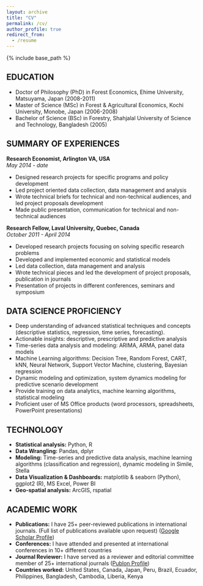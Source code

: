 ```yaml
---
layout: archive
title: "CV"
permalink: /cv/
author_profile: true
redirect_from:
  - /resume
---
```


{% include base_path %}

## EDUCATION
- Doctor of Philosophy (PhD) in Forest Economics, Ehime University, Matsuyama, Japan (2008-2011)
- Master of Science (MSc) in Forest & Agricultural Economics, Kochi University, Monobe, Japan (2006-2008)
- Bachelor of Science (BSc) in Forestry, Shahjalal University of Science and Technology, Bangladesh (2005)

## SUMMARY OF EXPERIENCES

**Research Economist, Arlington VA, USA**  
*May 2014 - date*
- Designed research projects for specific programs and policy development
- Led project oriented data collection, data management and analysis
- Wrote technical briefs for technical and non-technical audiences, and led project proposals development
- Made public presentation, communication for technical and non-technical audiences

**Research Fellow, Laval University, Quebec, Canada**  
*October 2011 - April 2014*
- Developed research projects focusing on solving specific research problems
- Developed and implemented economic and statistical models 
- Led data collection, data management and analysis
- Wrote technical pieces and led the development of project proposals, publication in journals
- Presentation of projects in different conferences, seminars and symposium

## DATA SCIENCE PROFICIENCY

- Deep understanding of advanced statistical techniques and concepts (descriptive statistics, regression, time series, forecasting).
- Actionable insights: descriptive, prescriptive and predictive analysis
- Time-series data analysis and modeling: ARIMA, ARMA, panel data models
- Machine Learning algorithms: Decision Tree, Random Forest, CART, kNN, Neural Network, Support Vector Machine, clustering, Bayesian regression
- Dynamic modeling and optimization, system dynamics modeling for predictive scenario development 
- Provide training on data analytics, machine learning algorithms, statistical modeling
- Proficient user of MS Office products (word processors, spreadsheets, PowerPoint presentations)


## TECHNOLOGY
- **Statistical analysis:** Python, R
- **Data Wrangling:** Pandas, dplyr
- **Modeling:** Time-series and predictive data analysis, machine learning algorithms (classification and regression), dynamic modeling in Simile, Stella
- **Data Visualization & Dashboards:** matplotlib & seaborn (Python), ggplot2 (R), MS Excel, Power BI
- **Geo-spatial analysis:** ArcGIS, rspatial

## ACADEMIC WORK
- **Publications:** I have 25+ peer-reviewed publications in international journals. (Full list of publications available upon request) ([Google Scholar Profile](https://scholar.google.com/citations?user=NQ-PVawAAAAJ&hl=en))
- **Conferences:** I have attended and presented at international conferences in 10+ different countries
- **Journal Reviewer:** I have served as a reviewer and editorial committee member of 25+ international journals ([Publon Profile](https://publons.com/researcher/1604831/mahbubul-alam))
- **Countries worked:** United States, Canada, Japan, Peru, Brazil, Ecuador, Philippines, Bangladesh, Cambodia, Liberia, Kenya

